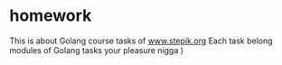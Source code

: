 # homework
This is about Golang course tasks of www.stepik.org 
Each task belong modules of Golang tasks 
your pleasure nigga )
